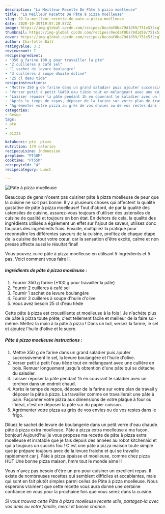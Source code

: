 ```yaml
---
description: "La Meilleur Recette De Pâte à pizza moelleuse"
title: "La Meilleur Recette De Pâte à pizza moelleuse"
slug: 92-la-meilleur-recette-de-pate-a-pizza-moelleuse
date: 2020-10-30T19:07:20.872Z
image: https://img-global.cpcdn.com/recipes/0ecdaf0ba79d1d59/751x532cq70/pate-a-pizza-moelleuse-photo-principale-de-la-recette.jpg
thumbnail: https://img-global.cpcdn.com/recipes/0ecdaf0ba79d1d59/751x532cq70/pate-a-pizza-moelleuse-photo-principale-de-la-recette.jpg
cover: https://img-global.cpcdn.com/recipes/0ecdaf0ba79d1d59/751x532cq70/pate-a-pizza-moelleuse-photo-principale-de-la-recette.jpg
author: Charlotte Ball
ratingvalue: 3.3
reviewcount: 7
recipeingredient:
- "350 g farine 100 g pour travailler la pte"
- "2 cuillères à café sel"
- "1 sachet de levure boulangre"
- "3 cuillères à soupe dhuile dolive"
- "25 cl deau tide"
recipeinstructions:
- "Mettre 350 g de farine dans un grand saladier puis ajouter successivement le sel, la levure boulangère et l&#39;huile d&#39;olive."
- "Verser petit à petit l&#39;eau tiède tout en mélangeant avec une cuillère en bois. Remuer longuement jusqu&#39;à obtention d&#39;une pâte qui se détache du saladier."
- "Laisser reposer la pâte pendant 1h en couvrant le saladier avec un torchon dans un endroit chaud."
- "Après le temps de repos, déposer de la farine sur votre plan de travail y déposer la pâte à pizza. La travailler comme on travaillerait une pâte à pain. Façonner votre pizza aux dimensions de votre plaque à four où l&#39;idéal, c&#39;est de déposer la pâte sur du papier cuisson."
- "Agrémenter votre pizza au grès de vos envies ou de vos restes dans le frigo."
categories:
- Resep
tags:
- pte
- 
- pizza

katakunci: pte  pizza 
nutrition: 179 calories
recipecuisine: Indonesian
preptime: "PT38M"
cooktime: "PT55M"
recipeyield: "4"
recipecategory: Lunch

---
```



![Pâte à pizza moelleuse](https://img-global.cpcdn.com/recipes/0ecdaf0ba79d1d59/751x532cq70/pate-a-pizza-moelleuse-photo-principale-de-la-recette.jpg)

Beaucoup de gens n'osent pas cuisiner pâte à pizza moelleuse de peur que la cuisine ne soit pas bonne. Il y a plusieurs choses qui affectent la qualité gustative de pâte à pizza moelleuse! Tout d'abord, de par la qualité des ustensiles de cuisine, assurez-vous toujours d'utiliser des ustensiles de cuisine de qualité et toujours en bon état. En dehors de cela, la qualité des ingrédients utilisés a également un effet sur l'ajout de saveur, utilisez donc toujours des ingrédients frais. Ensuite, multipliez la pratique pour reconnaître les différentes saveurs de la cuisine, profitez de chaque étape de la cuisine de tout votre cœur, car la sensation d'être excité, calme et non pressé affecte aussi le résultat final!

<!--inarticleads1-->

Vous pouvez cuire pâte à pizza moelleuse en utilisant 5 Ingrédients et 5 pas. Voici comment vous faire il.

##### Ingrédients de pâte à pizza moelleuse :

1. Fournir 350 g farine (+100 g pour travailler la pâte)
1. Fournir 2 cuillères à café sel
1. Fournir 1 sachet de levure boulangère
1. Fournir 3 cuillères à soupe d&#39;huile d&#39;olive
1. Vous avez besoin 25 cl d&#39;eau tiède


Cette pâte à pizza est croustillante et moelleuse à la fois ! Je n&#39;achète plus de pâte à pizza toute prête, c&#39;est tellement facile et meilleur de la faire soi-même. Mettez la main à la pâte à pizza ! Dans un bol, versez la farine, le sel et ajoutez l&#39;huile d&#39;olive et le sucre. 

<!--inarticleads2-->

##### Pâte à pizza moelleuse instructions :

1. Mettre 350 g de farine dans un grand saladier puis ajouter successivement le sel, la levure boulangère et l&#39;huile d&#39;olive.
1. Verser petit à petit l&#39;eau tiède tout en mélangeant avec une cuillère en bois. Remuer longuement jusqu&#39;à obtention d&#39;une pâte qui se détache du saladier.
1. Laisser reposer la pâte pendant 1h en couvrant le saladier avec un torchon dans un endroit chaud.
1. Après le temps de repos, déposer de la farine sur votre plan de travail y déposer la pâte à pizza. La travailler comme on travaillerait une pâte à pain. Façonner votre pizza aux dimensions de votre plaque à four où l&#39;idéal, c&#39;est de déposer la pâte sur du papier cuisson.
1. Agrémenter votre pizza au grès de vos envies ou de vos restes dans le frigo.


Diluez le sachet de levure de boulangerie dans un petit verre d&#39;eau chaude. pâte à pizza extra moelleuse. Pâte à pizza extra moelleuse à ma façon, bonjour! Aujourd&#39;hui je vous propose ma recette de pâte à pizza extra moelleuse et inratable que je fais depuis des années au robot kitchenaid et qui a toujours un succès fou ! C&#39;est une pâte à pizza maison toute simple que je prépare toujours avec de la levure fraiche et qui se travaille rapidement car j. Pâte à pizza épaisse et moelleuse, comme chez pizza HUT Une bonne pizza maison, hmm tout le monde aime !! 

<!--inarticleads1-->

<p>
Vous n'avez pas besoin d'être un pro pour cuisiner un excellent repas. Il existe de nombreuses recettes qui semblent difficiles et accablantes, mais qui sont en fait plutôt simples parmi celles de Pâte à pizza moelleuse. Nous espérons vraiment que cette recette vous aura donné une certaine confiance en vous pour la prochaine fois que vous serez dans la cuisine.
</p>

<p>
<i>Si vous trouvez cette Pâte à pizza moelleuse recette utile, partagez-la avec vos amis ou votre famille, merci et bonne chance.</i>
</p>
